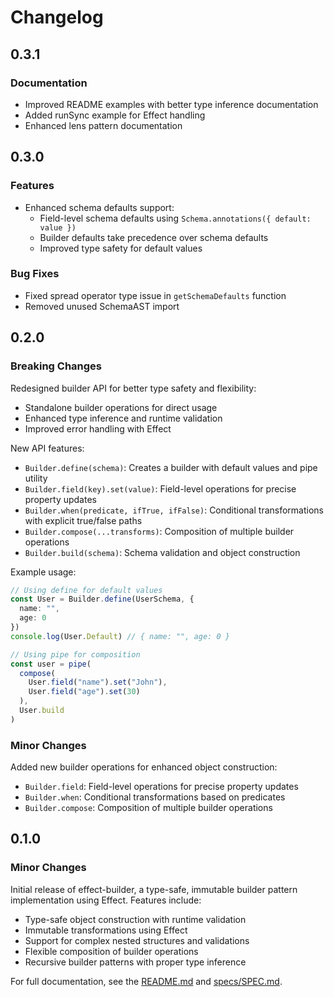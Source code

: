 # Changelog

## 0.3.1

### Documentation

- Improved README examples with better type inference documentation
- Added runSync example for Effect handling
- Enhanced lens pattern documentation

## 0.3.0

### Features

- Enhanced schema defaults support:
  - Field-level schema defaults using `Schema.annotations({ default: value })`
  - Builder defaults take precedence over schema defaults
  - Improved type safety for default values

### Bug Fixes

- Fixed spread operator type issue in `getSchemaDefaults` function
- Removed unused SchemaAST import

## 0.2.0

### Breaking Changes

Redesigned builder API for better type safety and flexibility:

- Standalone builder operations for direct usage
- Enhanced type inference and runtime validation
- Improved error handling with Effect

New API features:

- `Builder.define(schema)`: Creates a builder with default values and pipe utility
- `Builder.field(key).set(value)`: Field-level operations for precise property updates
- `Builder.when(predicate, ifTrue, ifFalse)`: Conditional transformations with explicit true/false paths
- `Builder.compose(...transforms)`: Composition of multiple builder operations
- `Builder.build(schema)`: Schema validation and object construction

Example usage:

```typescript
// Using define for default values
const User = Builder.define(UserSchema, {
  name: "",
  age: 0
})
console.log(User.Default) // { name: "", age: 0 }

// Using pipe for composition
const user = pipe(
  compose(
    User.field("name").set("John"),
    User.field("age").set(30)
  ),
  User.build
)
```

### Minor Changes

Added new builder operations for enhanced object construction:

- `Builder.field`: Field-level operations for precise property updates
- `Builder.when`: Conditional transformations based on predicates
- `Builder.compose`: Composition of multiple builder operations

## 0.1.0

### Minor Changes

Initial release of effect-builder, a type-safe, immutable builder pattern implementation using Effect. Features include:

- Type-safe object construction with runtime validation
- Immutable transformations using Effect
- Support for complex nested structures and validations
- Flexible composition of builder operations
- Recursive builder patterns with proper type inference

For full documentation, see the [README.md](./README.md) and [specs/SPEC.md](./specs/SPEC.md).
